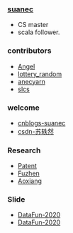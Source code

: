 ### [suanec](https://suanec.github.io/)
- CS master
- scala follower.

### contributors
- [Angel](https://github.com/Angel-ML/angel/graphs/contributors)
- [lottery_random](https://github.com/Suanec/lottery_random)
- [anecyarn](https://github.com/Suanec/anecyarn)
- [slcs](https://github.com/Suanec/slcs)

### welcome
- [cnblogs-suanec](https://www.cnblogs.com/suanec/)
- [csdn-苏轶然](https://download.csdn.net/album/detail/3376)

### Research
- [Patent](https://www.patenthub.cn/s?ds=cn&q=%E7%94%B3%E6%81%A9%E5%85%86)
- [Fuzhen](http://www.intsci.ac.cn/users/zhuangfuzhen/)
- [Aoxiang](http://sourcedb.ict.cas.cn/cn/jssrck/201810/t20181029_5151251.html)

### Slide
- [DataFun-2020](https://www.infoq.cn/article/xuTw5wBTIXPbdeyqIiVN/)
- [DataFun-2020](https://mp.weixin.qq.com/s?__biz=MzU1NTMyOTI4Mw==&mid=2247505895&idx=1&sn=d449cd607a21e01805db245be8289de6&chksm=fbd7658bcca0ec9d27eb71a01e8b08711802f59cb0c04aa6059eb0d60b895212de8b8e0b5a38&scene=27#wechat_redirect)
